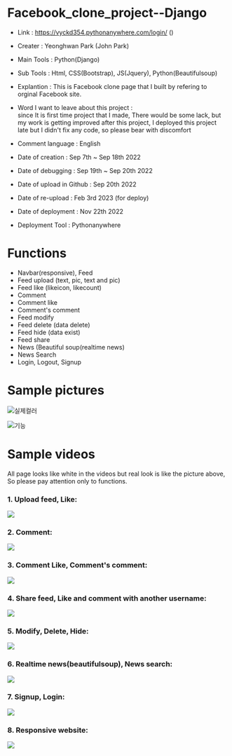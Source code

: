 # Facebook_clone_project--Django
- Link : https://vyckd354.pythonanywhere.com/login/ ()

- Creater : Yeonghwan Park (John Park)
- Main Tools : Python(Django)
- Sub Tools : Html, CSS(Bootstrap), JS(Jquery), Python(Beautifulsoup)
- Explantion :
This is Facebook clone page that I built by refering to orginal Facebook site.
- Word I want to leave about this project : <br>
since It is first time project that I made, There would be some lack,
but my work is getting improved after this project, I deployed this project late but I didn't fix any code,
so please bear with discomfort
- Comment language : English

- Date of creation : Sep 7th ~ Sep 18th 2022
- Date of debugging : Sep 19th ~ Sep 20th 2022
- Date of upload in Github : Sep 20th 2022
- Date of re-upload  : Feb 3rd 2023 (for deploy)
- Date of deployment : Nov 22th 2022
- Deployment Tool : Pythonanywhere

# Functions
- Navbar(responsive), Feed
- Feed upload (text, pic, text and pic)
- Feed like (likeicon, likecount)
- Comment
- Comment like
- Comment's comment
- Feed modify
- Feed delete (data delete)
- Feed hide (data exist)
- Feed share
- News (Beautiful soup(realtime news)
- News Search
- Login, Logout, Signup

# Sample pictures
![실제컬러](https://user-images.githubusercontent.com/106279616/191629643-d0877491-ecb7-4275-b022-5212485c4090.png)

![기능](https://user-images.githubusercontent.com/106279616/191629519-37debe87-b362-4a51-9093-6f3e14d13f81.png)

# Sample videos
All page looks like white in the videos but real look is like the picture above,
<br>So please pay attention only to functions.
<br>
<h3> 1. Upload feed, Like: </h3>
<img src="https://user-images.githubusercontent.com/106279616/191656908-86796606-6ba4-49bf-be79-ad199dacde5f.mp4">
<h3> 2. Comment: </h3>
<img src="https://user-images.githubusercontent.com/106279616/191656944-58412787-06b1-467e-b67e-d903238acac0.mp4">
<h3> 3. Comment Like, Comment's comment: </h3>
<img src="https://user-images.githubusercontent.com/106279616/191656972-dae22358-8c45-46f7-9e9d-07dbf779828e.mp4">
<h3> 4. Share feed, Like and comment with another username: </h3>
<img src="https://user-images.githubusercontent.com/106279616/191657008-6713f692-ef85-44fd-a592-ecec8ce0e6e7.mp4">
<h3> 5. Modify, Delete, Hide: </h3>
<img src="https://user-images.githubusercontent.com/106279616/191657027-db65ff9c-d218-434c-b7c5-d5f66ca07e06.mp4">
<h3> 6. Realtime news(beautifulsoup), News search: </h3>
<img src="https://user-images.githubusercontent.com/106279616/191657054-35668db2-c213-4122-9ccb-03ac0c928826.mp4">
<h3> 7. Signup, Login: </h3>
<img src="https://user-images.githubusercontent.com/106279616/191657084-865b5a94-30d8-455c-b0db-34b98b9e4414.mp4">
<h3> 8. Responsive website: </h3>
<img src="https://user-images.githubusercontent.com/106279616/191657115-1e998ec3-60a5-4441-ab7c-7a4da2b1aad1.mp4">
